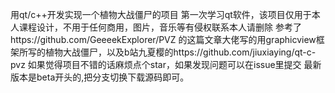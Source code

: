  用qt/c++开发实现一个植物大战僵尸的项目
 第一次学习qt软件，该项目仅用于本人课程设计，不用于任何商用，图片，音乐等有侵权联系本人请删除
 参考了https://github.com/GeeeekExplorer/PVZ 的这篇文章大佬写的用graphicview框架所写的植物大战僵尸，以及b站九夏樱的https://github.com/jiuxiaying/qt-c-pvz
 如果觉得项目不错的话麻烦点个star，如果发现问题可以在issue里提交
最新版本是beta开头的,把分支切换下载源码即可。